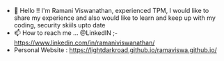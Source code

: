 - 👋 Hello !! I'm Ramani Viswanathan, experienced TPM, I would like to share my experience and also would like to learn and keep up with my coding, security skiils upto date
- 📫 How to reach me ... @LinkedIN ;- https://www.linkedin.com/in/ramaniviswanathan/
- Personal Website : https://lightdarkroad.github.io/ramaviswa.github.io/

<!---
Ramani-Viswanathan/Ramani-Viswanathan is a ✨ special ✨ repository because its `README.md` (this file) appears on your GitHub profile.
You can click the Preview link to take a look at your changes.
--->
